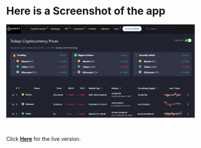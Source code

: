 # Here is a Screenshot of the app


![Screenshot](screenshot.png)

<br/>

Click **[Here](https://ghost-crypto-tracker.vercel.app/)** for the live version.